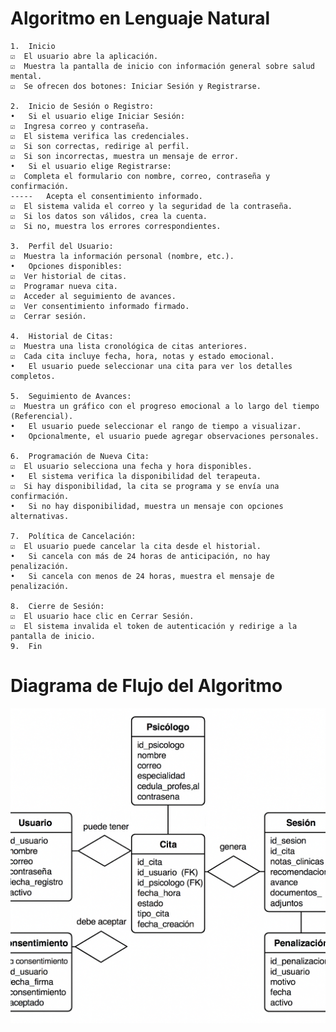 # Algoritmo en Lenguaje Natural

	1.	Inicio
	☑️	El usuario abre la aplicación.
	☑️	Muestra la pantalla de inicio con información general sobre salud mental.
	☑️	Se ofrecen dos botones: Iniciar Sesión y Registrarse.

	2.	Inicio de Sesión o Registro:
	•	Si el usuario elige Iniciar Sesión:
	☑️	Ingresa correo y contraseña.
	☑️	El sistema verifica las credenciales.
	☑️	Si son correctas, redirige al perfil.
	☑️	Si son incorrectas, muestra un mensaje de error.
	•	Si el usuario elige Registrarse:
	☑️	Completa el formulario con nombre, correo, contraseña y confirmación.
	-----	Acepta el consentimiento informado.
	☑️	El sistema valida el correo y la seguridad de la contraseña.
	☑️	Si los datos son válidos, crea la cuenta.
	☑️	Si no, muestra los errores correspondientes.

	3.	Perfil del Usuario:
	☑️	Muestra la información personal (nombre, etc.).
	•	Opciones disponibles:
	☑️	Ver historial de citas.
	☑️	Programar nueva cita.
	☑️	Acceder al seguimiento de avances.
	☑️	Ver consentimiento informado firmado.
	☑️	Cerrar sesión.

	4.	Historial de Citas:
	☑️	Muestra una lista cronológica de citas anteriores.
	☑️	Cada cita incluye fecha, hora, notas y estado emocional.
	•	El usuario puede seleccionar una cita para ver los detalles completos.

	5.	Seguimiento de Avances:
	☑️	Muestra un gráfico con el progreso emocional a lo largo del tiempo (Referencial).
	•	El usuario puede seleccionar el rango de tiempo a visualizar.
	•	Opcionalmente, el usuario puede agregar observaciones personales.

	6.	Programación de Nueva Cita:
	☑️	El usuario selecciona una fecha y hora disponibles.
	•	El sistema verifica la disponibilidad del terapeuta.
	☑️	Si hay disponibilidad, la cita se programa y se envía una confirmación.
	•	Si no hay disponibilidad, muestra un mensaje con opciones alternativas.

	7.	Política de Cancelación:
	☑️	El usuario puede cancelar la cita desde el historial.
	•	Si cancela con más de 24 horas de anticipación, no hay penalización.
	•	Si cancela con menos de 24 horas, muestra el mensaje de penalización.

	8.	Cierre de Sesión:
	☑️	El usuario hace clic en Cerrar Sesión.
	☑️	El sistema invalida el token de autenticación y redirige a la pantalla de inicio.
	9.	Fin

# Diagrama de Flujo del Algoritmo
![Diagrama](/assets/diagramaMer.png)